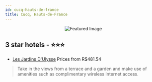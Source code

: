 ```yaml
---
id: cucq-hauts-de-france
title: Cucq, Hauts-de-France
---
```


<center><img src="https://i.travelapi.com/hotels/16000000/15710000/15707700/15707614/77982883_z.jpg" alt="Featured Image" /></center>


##  3 star hotels - ⭐️⭐️⭐️

-    [Les Jardins D'Ulysse](https://us.hurb.com/hotels/cucq/les-jardins-d-ulysse-JNP-JP482851?cmp=18055) Prices from R$481.54
   > Take in the views from a terrace and a garden and make use of amenities such as complimentary wireless Internet access.

